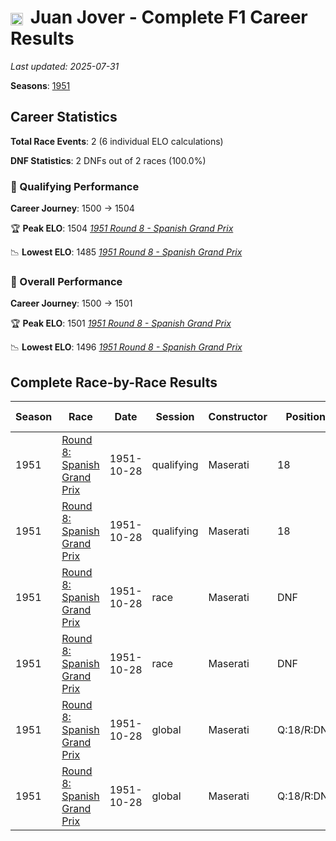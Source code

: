 # <img src="https://upload.wikimedia.org/wikipedia/commons/9/9a/Flag_of_Spain.svg" alt="Spain" width="20" height="auto" style="vertical-align: middle; margin-right: 5px;" onerror="this.outerHTML='🇪🇸'; this.style.marginRight='5px';"/> Juan Jover - Complete F1 Career Results

*Last updated: 2025-07-31*

**Seasons**: [1951](../seasons/1951-season-report)

## Career Statistics

**Total Race Events**: 2 (6 individual ELO calculations)

**DNF Statistics**: 2 DNFs out of 2 races (100.0%)

### 🏁 Qualifying Performance
**Career Journey**: 1500 → 1504

🏆 **Peak ELO**: 1504
   *[1951 Round 8 - Spanish Grand Prix](../seasons/1951-season-report#round-8-spanish-grand-prix)*

📉 **Lowest ELO**: 1485
   *[1951 Round 8 - Spanish Grand Prix](../seasons/1951-season-report#round-8-spanish-grand-prix)*

### 🌟 Overall Performance
**Career Journey**: 1500 → 1501

🏆 **Peak ELO**: 1501
   *[1951 Round 8 - Spanish Grand Prix](../seasons/1951-season-report#round-8-spanish-grand-prix)*

📉 **Lowest ELO**: 1496
   *[1951 Round 8 - Spanish Grand Prix](../seasons/1951-season-report#round-8-spanish-grand-prix)*


## Complete Race-by-Race Results

| Season | Race | Date | Session | Constructor | Position | Starting ELO | ELO Change | Final ELO | Teammate |
|--------|------|------|---------|-------------|----------|--------------|------------|-----------|----------|
| 1951 | [Round 8: Spanish Grand Prix](../seasons/1951-season-report#round-8-spanish-grand-prix) | 1951-10-28 | qualifying | Maserati | 18 | 1500 | -15 | 1485 | [<img src="https://upload.wikimedia.org/wikipedia/commons/9/9a/Flag_of_Spain.svg" alt="Spain" width="20" height="auto" style="vertical-align: middle; margin-right: 5px;" onerror="this.outerHTML='🇪🇸'; this.style.marginRight='5px';"/> Paco Godia](paco-godia) |
| 1951 | [Round 8: Spanish Grand Prix](../seasons/1951-season-report#round-8-spanish-grand-prix) | 1951-10-28 | qualifying | Maserati | 18 | 1485 | +19 | 1504 | [<img src="https://upload.wikimedia.org/wikipedia/commons/a/a9/Flag_of_Thailand.svg" alt="Thailand" width="20" height="auto" style="vertical-align: middle; margin-right: 5px;" onerror="this.outerHTML='🇹🇭'; this.style.marginRight='5px';"/> Prince Bira](prince-bira) |
| 1951 | [Round 8: Spanish Grand Prix](../seasons/1951-season-report#round-8-spanish-grand-prix) | 1951-10-28 | race | Maserati | DNF | 1500 | N/A | 1500 | [<img src="https://upload.wikimedia.org/wikipedia/commons/9/9a/Flag_of_Spain.svg" alt="Spain" width="20" height="auto" style="vertical-align: middle; margin-right: 5px;" onerror="this.outerHTML='🇪🇸'; this.style.marginRight='5px';"/> Paco Godia](paco-godia) |
| 1951 | [Round 8: Spanish Grand Prix](../seasons/1951-season-report#round-8-spanish-grand-prix) | 1951-10-28 | race | Maserati | DNF | 1500 | N/A | 1500 | [<img src="https://upload.wikimedia.org/wikipedia/commons/a/a9/Flag_of_Thailand.svg" alt="Thailand" width="20" height="auto" style="vertical-align: middle; margin-right: 5px;" onerror="this.outerHTML='🇹🇭'; this.style.marginRight='5px';"/> Prince Bira](prince-bira) |
| 1951 | [Round 8: Spanish Grand Prix](../seasons/1951-season-report#round-8-spanish-grand-prix) | 1951-10-28 | global | Maserati | Q:18/R:DNF | 1500 | -4 | 1496 | [<img src="https://upload.wikimedia.org/wikipedia/commons/9/9a/Flag_of_Spain.svg" alt="Spain" width="20" height="auto" style="vertical-align: middle; margin-right: 5px;" onerror="this.outerHTML='🇪🇸'; this.style.marginRight='5px';"/> Paco Godia](paco-godia) |
| 1951 | [Round 8: Spanish Grand Prix](../seasons/1951-season-report#round-8-spanish-grand-prix) | 1951-10-28 | global | Maserati | Q:18/R:DNF | 1496 | +6 | 1501 | [<img src="https://upload.wikimedia.org/wikipedia/commons/a/a9/Flag_of_Thailand.svg" alt="Thailand" width="20" height="auto" style="vertical-align: middle; margin-right: 5px;" onerror="this.outerHTML='🇹🇭'; this.style.marginRight='5px';"/> Prince Bira](prince-bira) |
